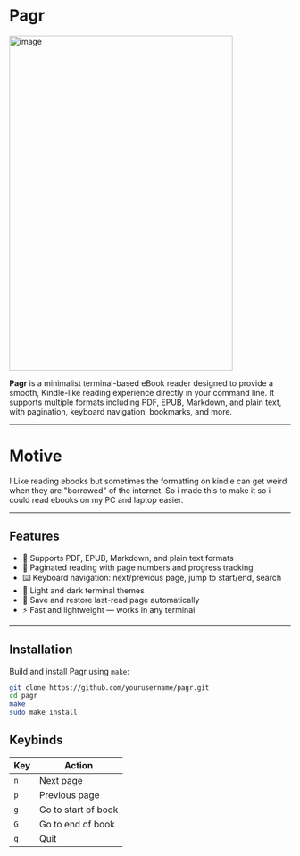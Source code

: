 # Pagr

<img width="400" height="600" alt="image" src="https://github.com/user-attachments/assets/652b2e0c-9bbd-4cad-83a2-1027f5c1ed76" />


**Pagr** is a minimalist terminal-based eBook reader designed to provide a smooth, Kindle-like reading experience directly in your command line. It supports multiple formats including PDF, EPUB, Markdown, and plain text, with pagination, keyboard navigation, bookmarks, and more.

---
# Motive

I Like reading ebooks but sometimes the formatting on kindle can get weird when they are "borrowed" of the internet. So i made this to make it so i could read ebooks on my PC and laptop easier.

---

## Features

- 📄 Supports PDF, EPUB, Markdown, and plain text formats  
- 🔖 Paginated reading with page numbers and progress tracking  
- ⌨️ Keyboard navigation: next/previous page, jump to start/end, search  
- 🎨 Light and dark terminal themes  
- 💾 Save and restore last-read page automatically  
- ⚡ Fast and lightweight — works in any terminal  

---

## Installation

Build and install Pagr using `make`:

```bash
git clone https://github.com/yourusername/pagr.git
cd pagr
make
sudo make install

```
## Keybinds

| Key | Action                |
|-----|-----------------------|
| `n` | Next page             |
| `p` | Previous page         |
| `g` | Go to start of book   |
| `G` | Go to end of book     |
| `q` | Quit                  |

